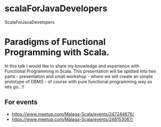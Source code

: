 # scalaForJavaDevelopers
ScalaForJavaDevelopers

Paradigms of Functional Programming with Scala.
======
In this talk I would like to share my knowledge and experience with Functional Programming in Scala.
This presentation will be splitted into two parts - presentation and small workshop - 
where we will create an simple prototype of DBMS - of course with pure functional programming way so lets go...!!

## For events

* https://www.meetup.com/Malaga-Scala/events/247244676/
* https://www.meetup.com/Malaga-Scala/events/248153067/

